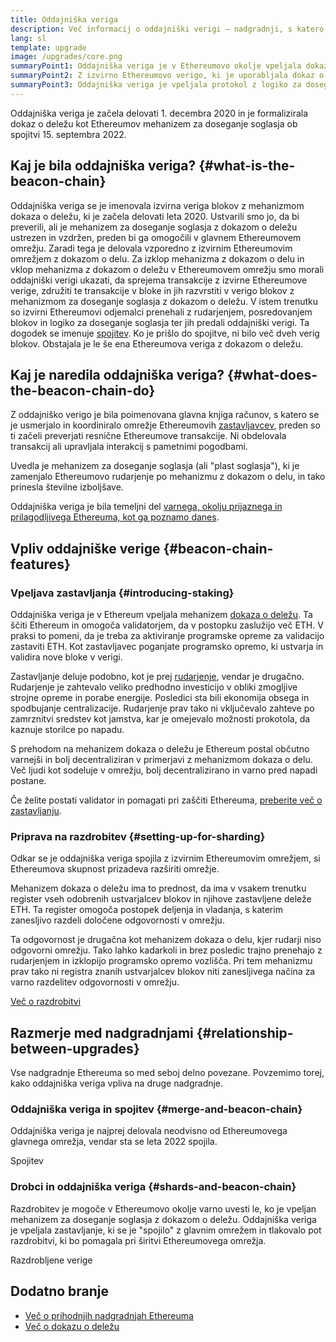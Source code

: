 ```yaml
---
title: Oddajniška veriga
description: Več informacij o oddajniški verigi – nadgradnji, s katero je bil uveden Ethereum z dokazom o deležu.
lang: sl
template: upgrade
image: /upgrades/core.png
summaryPoint1: Oddajniška veriga je v Ethereumovo okolje vpeljala dokaz o deležu.
summaryPoint2: Z izvirno Ethereumovo verigo, ki je uporabljala dokaz o delu, je bila spojena septembra 2022.
summaryPoint3: Oddajniška veriga je vpeljala protokol z logiko za doseganje soglasja in blokiranja lažnih govoric, ki zdaj ščiti Ethereum.
---
```


<UpgradeStatus isShipped dateKey="page-upgrades-beacon-date">
  Oddajniška veriga je začela delovati 1. decembra 2020 in je formalizirala dokaz o deležu kot Ethereumov mehanizem za doseganje soglasja ob spojitvi 15. septembra 2022.
</UpgradeStatus>

## Kaj je bila oddajniška veriga? {#what-is-the-beacon-chain}

Oddajniška veriga se je imenovala izvirna veriga blokov z mehanizmom dokaza o deležu, ki je začela delovati leta 2020. Ustvarili smo jo, da bi preverili, ali je mehanizem za doseganje soglasja z dokazom o deležu ustrezen in vzdržen, preden bi ga omogočili v glavnem Ethereumovem omrežju. Zaradi tega je delovala vzporedno z izvirnim Ethereumovim omrežjem z dokazom o delu. Za izklop mehanizma z dokazom o delu in vklop mehanizma z dokazom o deležu v Ethereumovem omrežju smo morali oddajniški verigi ukazati, da sprejema transakcije z izvirne Ethereumove verige, združiti te transakcije v bloke in jih razvrstiti v verigo blokov z mehanizmom za doseganje soglasja z dokazom o deležu. V istem trenutku so izvirni Ethereumovi odjemalci prenehali z rudarjenjem, posredovanjem blokov in logiko za doseganje soglasja ter jih predali oddajniški verigi. Ta dogodek se imenuje [spojitev](/roadmap/merge/). Ko je prišlo do spojitve, ni bilo več dveh verig blokov. Obstajala je le še ena Ethereumova veriga z dokazom o deležu.

## Kaj je naredila oddajniška veriga? {#what-does-the-beacon-chain-do}

Z oddajniško verigo je bila poimenovana glavna knjiga računov, s katero se je usmerjalo in koordiniralo omrežje Ethereumovih [zastavljavcev](/staking/), preden so ti začeli preverjati resnične Ethereumove transakcije. Ni obdelovala transakcij ali upravljala interakcij s pametnimi pogodbami.

Uvedla je mehanizem za doseganje soglasja (ali "plast soglasja"), ki je zamenjalo Ethereumovo rudarjenje po mehanizmu z dokazom o delu, in tako prinesla številne izboljšave.

Oddajniška veriga je bila temeljni del [varnega, okolju prijaznega in prilagodljivega Ethereuma, kot ga poznamo danes](/roadmap/vision/).

## Vpliv oddajniške verige {#beacon-chain-features}

### Vpeljava zastavljanja {#introducing-staking}

Oddajniška veriga je v Ethereum vpeljala mehanizem [dokaza o deležu](/developers/docs/consensus-mechanisms/pos/). Ta ščiti Ethereum in omogoča validatorjem, da v postopku zaslužijo več ETH. V praksi to pomeni, da je treba za aktiviranje programske opreme za validacijo zastaviti ETH. Kot zastavljavec poganjate programsko opremo, ki ustvarja in validira nove bloke v verigi.

Zastavljanje deluje podobno, kot je prej [rudarjenje](/developers/docs/mining/), vendar je drugačno. Rudarjenje je zahtevalo veliko predhodno investicijo v obliki zmogljive strojne opreme in porabe energije. Posledici sta bili ekonomija obsega in spodbujanje centralizacije. Rudarjenje prav tako ni vključevalo zahteve po zamrznitvi sredstev kot jamstva, kar je omejevalo možnosti prokotola, da kaznuje storilce po napadu.

S prehodom na mehanizem dokaza o deležu je Ethereum postal občutno varnejši in bolj decentraliziran v primerjavi z mehanizmom dokaza o delu. Več ljudi kot sodeluje v omrežju, bolj decentralizirano in varno pred napadi postane.

<InfoBanner emoji=":money_bag:">
  Če želite postati validator in pomagati pri zaščiti Ethereuma, <a href="/staking/">preberite več o zastavljanju</a>.
</InfoBanner>

### Priprava na razdrobitev {#setting-up-for-sharding}

Odkar se je oddajniška veriga spojila z izvirnim Ethereumovim omrežjem, si Ethereumova skupnost prizadeva razširiti omrežje.

Mehanizem dokaza o deležu ima to prednost, da ima v vsakem trenutku register vseh odobrenih ustvarjalcev blokov in njihove zastavljene deleže ETH. Ta register omogoča postopek deljenja in vladanja, s katerim zanesljivo razdeli določene odgovornosti v omrežju.

Ta odgovornost je drugačna kot mehanizem dokaza o delu, kjer rudarji niso odgovorni omrežju. Tako lahko kadarkoli in brez posledic trajno prenehajo z rudarjenjem in izklopijo programsko opremo vozlišča. Pri tem mehanizmu prav tako ni registra znanih ustvarjalcev blokov niti zanesljivega načina za varno razdelitev odgovornosti v omrežju.

[Več o razdrobitvi](/roadmap/danksharding/)

## Razmerje med nadgradnjami {#relationship-between-upgrades}

Vse nadgradnje Ethereuma so med seboj delno povezane. Povzemimo torej, kako oddajniška veriga vpliva na druge nadgradnje.

### Oddajniška veriga in spojitev {#merge-and-beacon-chain}

Oddajniška veriga je najprej delovala neodvisno od Ethereumovega glavnega omrežja, vendar sta se leta 2022 spojila.

<ButtonLink to="/roadmap/merge/">
  Spojitev
</ButtonLink>

### Drobci in oddajniška veriga {#shards-and-beacon-chain}

Razdrobitev je mogoče v Ethereumovo okolje varno uvesti le, ko je vpeljan mehanizem za doseganje soglasja z dokazom o deležu. Oddajniška veriga je vpeljala zastavljanje, ki se je "spojilo" z glavnim omrežem in tlakovalo pot razdrobitvi, ki bo pomagala pri širitvi Ethereumovega omrežja.

<ButtonLink to="/roadmap/danksharding/">
  Razdrobljene verige
</ButtonLink>

## Dodatno branje

- [Več o prihodnjih nadgradnjah Ethereuma](/roadmap/vision)
- [Več o dokazu o deležu](/developers/docs/consensus-mechanisms/pos)
